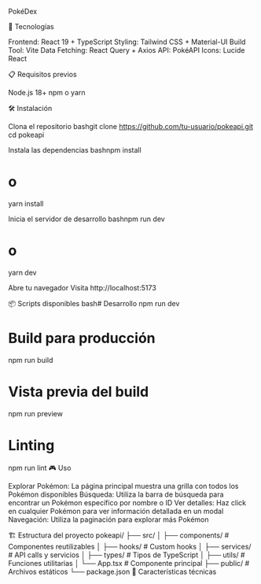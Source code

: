 PokéDex

🚀 Tecnologías

Frontend: React 19 + TypeScript
Styling: Tailwind CSS + Material-UI 
Build Tool: Vite
Data Fetching: React Query + Axios
API: PokéAPI
Icons: Lucide React

📋 Requisitos previos

Node.js 18+
npm o yarn

🛠️ Instalación

Clona el repositorio
bashgit clone https://github.com/tu-usuario/pokeapi.git
cd pokeapi

Instala las dependencias
bashnpm install
# o
yarn install

Inicia el servidor de desarrollo
bashnpm run dev
# o
yarn dev

Abre tu navegador
Visita http://localhost:5173

📦 Scripts disponibles
bash# Desarrollo
npm run dev

# Build para producción
npm run build

# Vista previa del build
npm run preview

# Linting
npm run lint
🎮 Uso

Explorar Pokémon: La página principal muestra una grilla con todos los Pokémon disponibles
Búsqueda: Utiliza la barra de búsqueda para encontrar un Pokémon específico por nombre o ID
Ver detalles: Haz click en cualquier Pokémon para ver información detallada en un modal
Navegación: Utiliza la paginación para explorar más Pokémon

🏗️ Estructura del proyecto
pokeapi/
├── src/
│   ├── components/       # Componentes reutilizables
│   ├── hooks/           # Custom hooks
│   ├── services/        # API calls y servicios
│   ├── types/           # Tipos de TypeScript
│   ├── utils/           # Funciones utilitarias
│   └── App.tsx          # Componente principal
├── public/              # Archivos estáticos
└── package.json
🌟 Características técnicas


